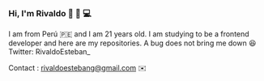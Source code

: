 ### Hi, I'm Rivaldo 👋 🤟 💻
   I am from Perú 🇵🇪 and I am 21 years old.
   I am studying to be a frontend developer and here are my repositories.
   A bug does not bring me down 😆
   Twitter: RivaldoEsteban_
   
Contact : <a href='rivaldoestebang@gmail.com'> rivaldoestebang@gmail.com</a> ✉️
<!--
**RivaldoEsteban/RivaldoEsteban** is a ✨ _special_ ✨ repository because its `README.md` (this file) appears on your GitHub profile.

Here are some ideas to get you started:

- 🔭 I’m currently working on ...
- 🌱 I’m currently learning ...
- 👯 I’m looking to collaborate on ...
- 🤔 I’m looking for help with ...
- 💬 Ask me about ...
- 📫 How to reach me: ...
- 😄 Pronouns: ...
- ⚡ Fun fact: ...
-->
